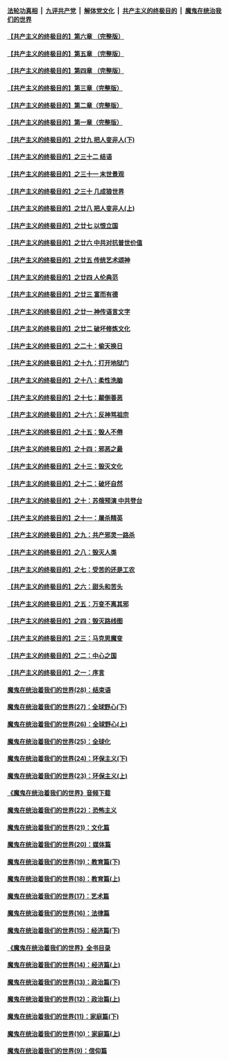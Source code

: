 ####  [法轮功真相](../../../../basic/blob/master/README.md?t=05041801) &nbsp;|&nbsp; [九评共产党](../../../../9ping.md/blob/master/README.md?t=05041801) &nbsp;|&nbsp; [解体党文化](../../../../jtdwh.md/blob/master/README.md?t=05041801)  &nbsp;|&nbsp; [共产主义的终极目的](../../../../gczydzjmd.md/blob/master/README.md?t=05041801) &nbsp;|&nbsp; [魔鬼在统治我们的世界](../../../../mgztzwmdsj.md/blob/master/README.md?t=05041801) 

#### [【共产主义的终极目的】第六章 （完整版）](../pages/nsc422/n11428913.md?t=05041801) 

#### [【共产主义的终极目的】第五章 （完整版）](../pages/nsc422/n11428912.md?t=05041801) 

#### [【共产主义的终极目的】第四章 （完整版）](../pages/nsc422/n11428907.md?t=05041801) 

#### [【共产主义的终极目的】第三章（完整版）](../pages/nsc422/n11428848.md?t=05041801) 

#### [【共产主义的终极目的】第二章（完整版）](../pages/nsc422/n11428831.md?t=05041801) 

#### [【共产主义的终极目的】第一章（完整版）](../pages/nsc422/n11417651.md?t=05041801) 

#### [【共产主义的终极目的】之廿九 把人变非人(下)](../pages/nsc422/n11344140.md?t=05041801) 

#### [【共产主义的终极目的】之三十二 结语](../pages/nsc422/n11360535.md?t=05041801) 

#### [【共产主义的终极目的】之三十一 末世景观](../pages/nsc422/n11351129.md?t=05041801) 

#### [【共产主义的终极目的】之三十 几成狼世界](../pages/nsc422/n11348280.md?t=05041801) 

#### [【共产主义的终极目的】之廿八 把人变非人(上)](../pages/nsc422/n11340492.md?t=05041801) 

#### [【共产主义的终极目的】之廿七 以恨立国](../pages/nsc422/n11336944.md?t=05041801) 

#### [【共产主义的终极目的】之廿六 中共对抗普世价值](../pages/nsc422/n11324785.md?t=05041801) 

#### [【共产主义的终极目的】之廿五 传统艺术颂神](../pages/nsc422/n11296396.md?t=05041801) 

#### [【共产主义的终极目的】之廿四 人伦典范](../pages/nsc422/n11296397.md?t=05041801) 

#### [【共产主义的终极目的】之廿三 富而有德](../pages/nsc422/n11283598.md?t=05041801) 

#### [【共产主义的终极目的】之廿一 神传语言文字](../pages/nsc422/n11263265.md?t=05041801) 

#### [【共产主义的终极目的】之廿二 破坏修炼文化](../pages/nsc422/n11245728.md?t=05041801) 

#### [【共产主义的终极目的】之二十：偷天换日](../pages/nsc422/n11238846.md?t=05041801) 

#### [【共产主义的终极目的】之十九：打开地狱门](../pages/nsc422/n11206376.md?t=05041801) 

#### [【共产主义的终极目的】之十八：柔性洗脑](../pages/nsc422/n11199994.md?t=05041801) 

#### [【共产主义的终极目的】之十七：颠倒善恶](../pages/nsc422/n11179782.md?t=05041801) 

#### [【共产主义的终极目的】之十六：反神骂祖宗](../pages/nsc422/n11166798.md?t=05041801) 

#### [【共产主义的终极目的】之十五：毁人不倦](../pages/nsc422/n11166792.md?t=05041801) 

#### [【共产主义的终极目的】之十四：邪恶之最](../pages/nsc422/n11150249.md?t=05041801) 

#### [【共产主义的终极目的】之十三：毁灭文化](../pages/nsc422/n11135227.md?t=05041801) 

#### [【共产主义的终极目的】之十二：破坏自然](../pages/nsc422/n11135214.md?t=05041801) 

#### [【共产主义的终极目的】之十：苏俄预演 中共登台](../pages/nsc422/n11118424.md?t=05041801) 

#### [【共产主义的终极目的】之十一：屠杀精英](../pages/nsc422/n11118442.md?t=05041801) 

#### [【共产主义的终极目的】之九：共产邪灵一路杀](../pages/nsc422/n11114139.md?t=05041801) 

#### [【共产主义的终极目的】之八：毁灭人类](../pages/nsc422/n11108503.md?t=05041801) 

#### [【共产主义的终极目的】之七：受苦的还是工农](../pages/nsc422/n11101809.md?t=05041801) 

#### [【共产主义的终极目的】之六：甜头和苦头](../pages/nsc422/n11096971.md?t=05041801) 

#### [【共产主义的终极目的】之五：万变不离其邪](../pages/nsc422/n11091285.md?t=05041801) 

#### [【共产主义的终极目的】之四：毁灭路线图](../pages/nsc422/n11086284.md?t=05041801) 

#### [【共产主义的终极目的】之三：马克思魔变](../pages/nsc422/n11061941.md?t=05041801) 

#### [【共产主义的终极目的】之二：中心之国](../pages/nsc422/n11047728.md?t=05041801) 

#### [【共产主义的终极目的】之一：序言](../pages/nsc422/n11086077.md?t=05041801) 

#### [魔鬼在统治着我们的世界(28)：结束语](../pages/nsc422/n10936246.md?t=05041801) 

#### [魔鬼在统治着我们的世界(27)：全球野心(下)](../pages/nsc422/n10928319.md?t=05041801) 

#### [魔鬼在统治着我们的世界(26)：全球野心(上)](../pages/nsc422/n10900318.md?t=05041801) 

#### [魔鬼在统治着我们的世界(25)：全球化](../pages/nsc422/n10788205.md?t=05041801) 

#### [魔鬼在统治着我们的世界(24)：环保主义(下)](../pages/nsc422/n10695307.md?t=05041801) 

#### [魔鬼在统治着我们的世界(23)：环保主义(上)](../pages/nsc422/n10688613.md?t=05041801) 

#### [《魔鬼在统治着我们的世界》音频下载](../pages/nsc422/n10635553.md?t=05041801) 

#### [魔鬼在统治着我们的世界(22)：恐怖主义](../pages/nsc422/n10614727.md?t=05041801) 

#### [魔鬼在统治着我们的世界(21)：文化篇](../pages/nsc422/n10597706.md?t=05041801) 

#### [魔鬼在统治着我们的世界(20)：媒体篇](../pages/nsc422/n10586579.md?t=05041801) 

#### [魔鬼在统治着我们的世界(19)：教育篇(下)](../pages/nsc422/n10564808.md?t=05041801) 

#### [魔鬼在统治着我们的世界(18)：教育篇(上)](../pages/nsc422/n10526970.md?t=05041801) 

#### [魔鬼在统治着我们的世界(17)：艺术篇](../pages/nsc422/n10499093.md?t=05041801) 

#### [魔鬼在统治着我们的世界(16)：法律篇](../pages/nsc422/n10485969.md?t=05041801) 

#### [魔鬼在统治着我们的世界(15)：经济篇(下)](../pages/nsc422/n10469975.md?t=05041801) 

#### [《魔鬼在统治着我们的世界》全书目录](../pages/nsc422/n10464261.md?t=05041801) 

#### [魔鬼在统治着我们的世界(14)：经济篇(上)](../pages/nsc422/n10457370.md?t=05041801) 

#### [魔鬼在统治着我们的世界(13)：政治篇(下)](../pages/nsc422/n10448270.md?t=05041801) 

#### [魔鬼在统治着我们的世界(12)：政治篇(上)](../pages/nsc422/n10444576.md?t=05041801) 

#### [魔鬼在统治着我们的世界(11)：家庭篇(下)](../pages/nsc422/n10440961.md?t=05041801) 

#### [魔鬼在统治着我们的世界(10)：家庭篇(上)](../pages/nsc422/n10435448.md?t=05041801) 

#### [魔鬼在统治着我们的世界(9)：信仰篇](../pages/nsc422/n10432159.md?t=05041801) 

